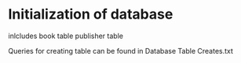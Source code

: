 # Initialization of database

inlcludes book table
          publisher table
          
Queries for creating table can be found in 
          Database Table Creates.txt
